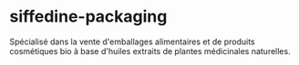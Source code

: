 # siffedine-packaging
Spécialisé dans la vente d'emballages alimentaires et de produits cosmétiques bio à base d'huiles extraits de plantes médicinales naturelles.
